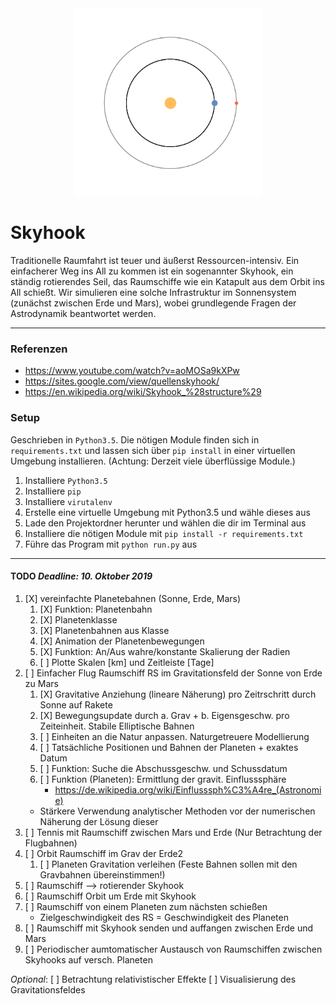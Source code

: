 <div align="center">
<img src="docs/Abb/Abb_1_anim.gif" alt="logo" width="300px" height="300px"></img>
</div>

# Skyhook
    
Traditionelle Raumfahrt ist teuer und äußerst Ressourcen-intensiv. Ein einfacherer Weg  ins All zu kommen ist ein sogenannter Skyhook, ein ständig rotierendes Seil, das Raumschiffe wie ein Katapult aus dem Orbit ins All schießt. Wir simulieren eine solche Infrastruktur im Sonnensystem (zunächst zwischen Erde und Mars), wobei grundlegende Fragen der Astrodynamik beantwortet werden.

---

### Referenzen
+ https://www.youtube.com/watch?v=aoMOSa9kXPw 
+ https://sites.google.com/view/quellenskyhook/
+ https://en.wikipedia.org/wiki/Skyhook_%28structure%29

### Setup
Geschrieben in `Python3.5`. Die nötigen Module finden sich in `requirements.txt` und lassen sich über `pip install` in einer virtuellen Umgebung installieren. (Achtung: Derzeit viele überflüssige Module.)

1. Installiere `Python3.5`
2. Installiere `pip`
2. Installiere `virutalenv`
3. Erstelle eine virtuelle Umgebung mit Python3.5 und wähle dieses aus
4. Lade den Projektordner herunter und wählen die dir im Terminal aus
5. Installiere die nötigen Module mit `pip install -r requirements.txt` 
6. Führe das Program mit `python run.py` aus

---

#### TODO  *Deadline: 10. Oktober 2019*
1)  [X] vereinfachte Planetebahnen (Sonne, Erde, Mars)
    1)  [X] Funktion: Planetenbahn
    2)  [X] Planetenklasse
    3)  [X] Planetenbahnen aus Klasse
    4)  [X] Animation der Planetenbewegungen
    5)  [X] Funktion: An/Aus wahre/konstante Skalierung der Radien
    6)  [ ] Plotte Skalen [km] und Zeitleiste [Tage]
2)  [ ] Einfacher Flug Raumschiff RS im Gravitationsfeld der Sonne von Erde zu Mars
    1)  [X] Gravitative Anziehung (lineare Näherung) pro Zeitrschritt durch Sonne auf Rakete
    2)  [X] Bewegungsupdate durch a. Grav + b. Eigensgeschw. pro Zeiteinheit. Stabile Elliptische Bahnen
    3)  [ ] Einheiten an die Natur anpassen. Naturgetreuere Modellierung
    4)  [ ] Tatsächliche Positionen und Bahnen der Planeten + exaktes Datum
    5)  [ ] Funktion: Suche die Abschussgeschw. und Schussdatum
    6)  [ ] Funktion (Planeten): Ermittlung der gravit. Einflusssphäre
        + https://de.wikipedia.org/wiki/Einflusssph%C3%A4re_(Astronomie)
    + Stärkere Verwendung analytischer Methoden vor der numerischen Näherung der Lösung dieser
3)  [ ] Tennis mit Raumschiff zwischen Mars und Erde (Nur Betrachtung der Flugbahnen)
4)  [ ] Orbit Raumschiff im Grav der Erde2
    1)  [ ] Planeten Gravitation verleihen (Feste Bahnen sollen mit den Gravbahnen übereinstimmen!)
5)  [ ] Raumschiff --> rotierender Skyhook
6)  [ ] Raumschiff Orbit um Erde mit Skyhook
7)  [ ] Raumschiff von einem Planeten zum nächsten schießen
    + Zielgeschwindigkeit des RS = Geschwindigkeit des Planeten
8)  [ ] Raumschiff mit Skyhook senden und auffangen zwischen Erde und Mars
9)  [ ] Periodischer aumtomatischer Austausch von Raumschiffen zwischen Skyhooks auf versch. Planeten

*Optional*:
[ ] Betrachtung relativistischer Effekte
[ ] Visualisierung des Gravitationsfeldes